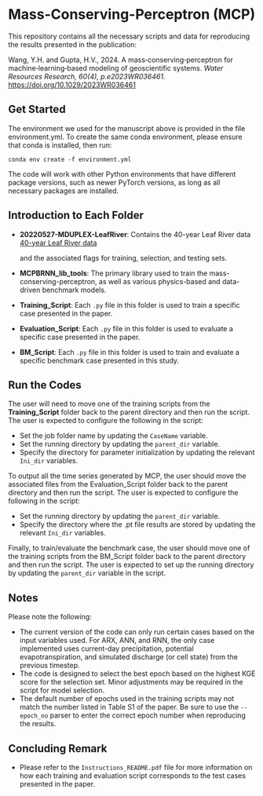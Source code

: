 # Mass-Conserving-Perceptron (MCP)

This repository contains all the necessary scripts and data for reproducing the results presented in the publication: 

Wang, Y.H. and Gupta, H.V., 2024. A mass‐conserving‐perceptron for machine‐learning‐based modeling of geoscientific systems. *Water Resources Research, 60(4), p.e2023WR036461*. https://doi.org/10.1029/2023WR036461

## Get Started

The environment we used for the manuscript above is provided in the file environment.yml. To create the same conda environment, please ensure that conda is installed, then run:

```
conda env create -f environment.yml
```

The code will work with other Python environments that have different package versions, such as newer PyTorch versions, as long as all necessary packages are installed.

## Introduction to Each Folder

* **20220527-MDUPLEX-LeafRiver**:
  Contains the 40-year Leaf River data [40-year Leaf River data]([https://repository.arizona.edu/handle/10150/668421](https://agupubs.onlinelibrary.wiley.com/doi/10.1029/WR019i001p00251))

  and the associated flags for training, selection, and testing sets.
* **MCPBRNN_lib_tools**:
  The primary library used to train the mass-conserving-perceptron, as well as various physics-based and data-driven benchmark models.
* **Training_Script**: 
  Each ```.py``` file in this folder is used to train a specific case presented in the paper.
* **Evaluation_Script**:
  Each ```.py``` file in this folder is used to evaluate a specific case presented in the paper.
* **BM_Script**:
  Each ```.py``` file in this folder is used to train and evaluate a specific benchmark case presented in this study.
  
## Run the Codes

The user will need to move one of the training scripts from the **Training_Script** folder back to the parent directory and then run the script. The user is expected to configure the following in the script:
* Set the job folder name by updating the ```CaseName``` variable.
* Set the running directory by updating the ```parent_dir``` variable.
* Specify the directory for parameter initialization by updating the relevant ```Ini_dir``` variables.

To output all the time series generated by MCP, the user should move the associated files from the Evaluation_Script folder back to the parent directory and then run the script. The user is expected to configure the following in the script:

* Set the running directory by updating the ```parent_dir``` variable.
* Specify the directory where the .pt file results are stored by updating the relevant ```Ini_dir``` variables.

Finally, to train/evaluate the benchmark case, the user should move one of the training scripts from the BM_Script folder back to the parent directory and then run the script. The user is expected to set up the running directory by updating the ```parent_dir``` variable in the script.

## Notes

Please note the following:
* The current version of the code can only run certain cases based on the input variables used. For ARX, ANN, and RNN, the only case implemented uses current-day precipitation, potential evapotranspiration, and simulated discharge (or cell state) from the previous timestep.
* The code is designed to select the best epoch based on the highest KGE score for the selection set. Minor adjustments may be required in the script for model selection.
* The default number of epochs used in the training scripts may not match the number listed in Table S1 of the paper. Be sure to use the ```--epoch_no``` parser to enter the correct epoch number when reproducing the results.

## Concluding Remark

* Please refer to the ```Instructions_README.pdf``` file for more information on how each training and evaluation script corresponds to the test cases presented in the paper.
